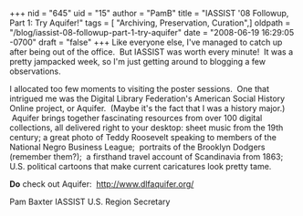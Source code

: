 +++
nid = "645"
uid = "15"
author = "PamB"
title = "IASSIST '08 Followup, Part 1:  Try Aquifer!"
tags = [ "Archiving, Preservation, Curation",]
oldpath = "/blog/iassist-08-followup-part-1-try-aquifer"
date = "2008-06-19 16:29:05 -0700"
draft = "false"
+++
Like everyone else, I've managed to catch up after being out of the
office.  But IASSIST was worth every minute!  It was a pretty jampacked
week, so I'm just getting around to blogging a few observations.

I allocated too few moments to visiting the poster sessions.  One that
intrigued me was the Digital Library Federation's American Social
History Online project, or Aquifer.  (Maybe it's the fact that I was a
history major.)  Aquifer brings together fascinating resources from over
100 digital collections, all delivered right to your desktop: sheet
music from the 19th century; a great photo of Teddy Roosevelt speaking
to members of the National Negro Business League;  portraits of the
Brooklyn Dodgers (remember them?);  a firsthand travel account of
Scandinavia from 1863; U.S. political cartoons that make current
caricatures look pretty tame.

**Do** check out Aquifer:  <http://www.dlfaquifer.org/>

Pam Baxter IASSIST U.S. Region Secretary
